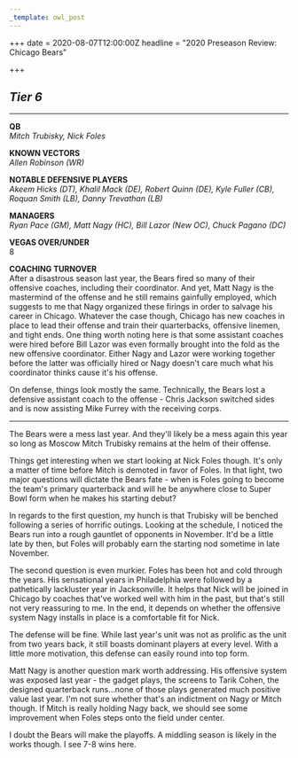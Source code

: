 ```yaml
---
_template: owl_post
---
```



+++
date = 2020-08-07T12:00:00Z
headline = "2020 Preseason Review: Chicago Bears"

+++
## **_Tier 6_**

***

**QB**  
_Mitch Trubisky, Nick Foles_

**KNOWN VECTORS**  
_Allen Robinson (WR)_

**NOTABLE DEFENSIVE PLAYERS**  
_Akeem Hicks (DT), Khalil Mack (DE), Robert Quinn (DE), Kyle Fuller (CB), Roquan Smith (LB), Danny Trevathan (LB)_

**MANAGERS**  
_Ryan Pace (GM), Matt Nagy (HC), Bill Lazor (New OC), Chuck Pagano (DC)_

**VEGAS OVER/UNDER**  
8

**COACHING TURNOVER**  
After a disastrous season last year, the Bears fired so many of their offensive coaches, including their coordinator. And yet, Matt Nagy is the mastermind of the offense and he still remains gainfully employed, which suggests to me that Nagy organized these firings in order to salvage his career in Chicago. Whatever the case though, Chicago has new coaches in place to lead their offense and train their quarterbacks, offensive linemen, and tight ends. One thing worth noting here is that some assistant coaches were hired before Bill Lazor was even formally brought into the fold as the new offensive coordinator. Either Nagy and Lazor were working together before the latter was officially hired or Nagy doesn't care much what his coordinator thinks cause it's his offense.

On defense, things look mostly the same. Technically, the Bears lost a defensive assistant coach to the offense - Chris Jackson switched sides and is now assisting Mike Furrey with the receiving corps.

***

The Bears were a mess last year. And they'll likely be a mess again this year so long as Moscow Mitch Trubisky remains at the helm of their offense.

Things get interesting when we start looking at Nick Foles though. It's only a matter of time before Mitch is demoted in favor of Foles. In that light, two major questions will dictate the Bears fate  - when is Foles going to become the team's primary quarterback and will he be anywhere close to Super Bowl form when he makes his starting debut?

In regards to the first question, my hunch is that Trubisky will be benched following a series of horrific outings. Looking at the schedule, I noticed the Bears run into a rough gauntlet of opponents in November. It'd be a little late by then, but Foles will probably earn the starting nod sometime in late November.

The second question is even murkier. Foles has been hot and cold through the years. His sensational years in Philadelphia were followed by a pathetically lackluster year in Jacksonville. It helps that Nick will be joined in Chicago by coaches that've worked well with him in the past, but that's still not very reassuring to me. In the end, it depends on whether the offensive system Nagy installs in place is a comfortable fit for Nick.

The defense will be fine. While last year's unit was not as prolific as the unit from two years back, it still boasts dominant players at every level. With a little more motivation, this defense can easily round into top form.

Matt Nagy is another question mark worth addressing. His offensive system was exposed last year - the gadget plays, the screens to Tarik Cohen, the designed quarterback runs...none of those plays generated much positive value last year. I'm not sure whether that's an indictment on Nagy or Mitch though. If Mitch is really holding Nagy back, we should see some improvement when Foles steps onto the field under center.

I doubt the Bears will make the playoffs. A middling season is likely in the works though. I see 7-8 wins here.
